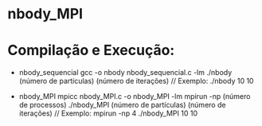 # nbody_MPI

# Compilação e Execução:

- nbody_sequencial
gcc -o nbody nbody_sequencial.c -lm
./nbody (número de partículas) (número de iterações) // Exemplo: ./nbody 10 10

- nbody_MPI
mpicc nbody_MPI.c -o nbody_MPI -lm
mpirun -np (número de processos) ./nbody_MPI (número de partículas) (número de iterações)
// Exemplo: mpirun -np 4 ./nbody_MPI 10 10
